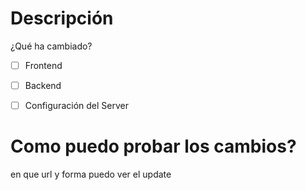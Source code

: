 # Descripción
¿Qué ha cambiado?

- [ ] Frontend
- [ ] Backend
- [ ] Configuración del Server


# Como puedo probar los cambios?
en que url y forma puedo ver el update

